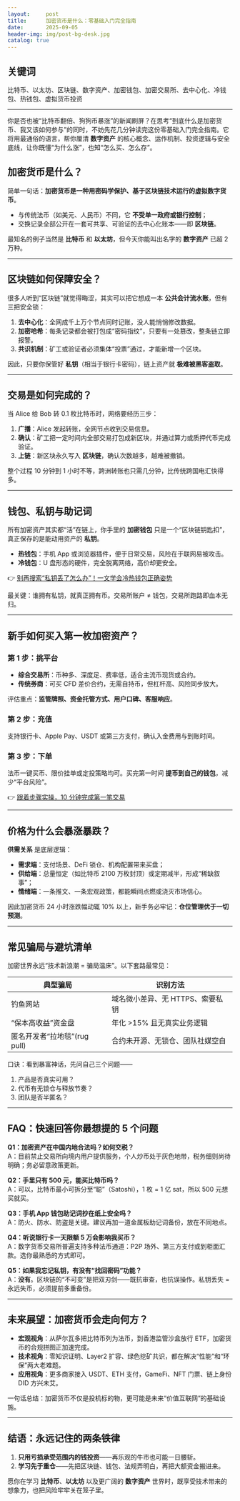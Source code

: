 ```yaml
---
layout:     post
title:      加密货币是什么：零基础入门完全指南
date:       2025-09-05
header-img: img/post-bg-desk.jpg
catalog: true
---
```


## 关键词  
比特币、以太坊、区块链、数字资产、加密钱包、加密交易所、去中心化、冷钱包、热钱包、虚拟货币投资

---

你是否也被“比特币翻倍、狗狗币暴涨”的新闻刷屏？在思考“到底什么是加密货币、我又该如何参与”的同时，不妨先花几分钟读完这份零基础入门完全指南。它将用最通俗的语言，帮你厘清 **数字资产** 的核心概念、运作机制、投资逻辑与安全底线，让你既懂“为什么涨”，也知“怎么买、怎么存”。

## 加密货币是什么？

简单一句话：**加密货币是一种用密码学保护、基于区块链技术运行的虚拟数字货币**。  
- 与传统法币（如美元、人民币）不同，它 **不受单一政府或银行控制**；  
- 交换记录全部公开在一套可共享、可验证的去中心化账本——即 **区块链**。  

最知名的例子当然是 **比特币** 和 **以太坊**，但今天你能叫出名字的 **数字资产** 已超 2 万种。

---

## 区块链如何保障安全？

很多人听到“区块链”就觉得晦涩，其实可以把它想成一本 **公共会计流水账**，但有三把安全锁：

1. **去中心化**：全网成千上万个节点同时记账，没人能悄悄修改数据。  
2. **加密哈希**：每条记录都会被打包成“密码指纹”，只要有一处篡改，整条链立即报警。  
3. **共识机制**：矿工或验证者必须集体“投票”通过，才能新增一个区块。  

因此，只要你保管好 **私钥**（相当于银行卡密码），链上资产就 **极难被黑客盗取**。

---

## 交易是如何完成的？

当 Alice 给 Bob 转 0.1 枚比特币时，网络要经历三步：

1. **广播**：Alice 发起转账，全网节点收到交易信息。  
2. **确认**：矿工把一定时间内全部交易打包成新区块，并通过算力或质押代币完成验证。  
3. **上链**：新区块永久写入 **区块链**，确认次数越多，越难被撤销。  

整个过程 10 分钟到 1 小时不等，跨洲转账也只需几分钟，比传统跨国电汇快得多。

---

## 钱包、私钥与助记词

所有加密资产其实都“活”在链上，你手里的 **加密钱包** 只是一个“区块链钥匙扣”，真正保存的是能动用资产的 **私钥**。  
- **热钱包**：手机 App 或浏览器插件，便于日常交易，风险在于联网易被攻击。  
- **冷钱包**：U 盘形态的硬件，完全脱离网络，高价却更安全。  

👉 [别再搜索“私钥丢了怎么办”！一文学会冷热钱包正确姿势](https://okxdog.com/)

最关键：谁拥有私钥，就真正拥有币。交易所账户 ≠ 钱包，交易所跑路即血本无归。

---

## 新手如何买入第一枚加密资产？

### 第 1 步：挑平台  
- **综合交易所**：币种多、深度足、费率低，适合主流币现货或合约。  
- **传统券商**：可买 CFD 差价合约，无需自持币，但杠杆高、风险同步放大。  

评估重点：**监管牌照、资金托管方式、用户口碑、客服响应**。  

### 第 2 步：充值  
支持银行卡、Apple Pay、USDT 或第三方支付，确认入金费用与到账时间。  

### 第 3 步：下单  
法币一键买币、限价挂单或定投策略均可。买完第一时间 **提币到自己的钱包**，减少“平台风险”。

👉 [跟着步骤实操，10 分钟完成第一笔交易](https://okxdog.com/)

---

## 价格为什么会暴涨暴跌？

**供需关系** 是底层逻辑：  
- **需求端**：支付场景、DeFi 锁仓、机构配置带来买盘；  
- **供给端**：总量恒定（如比特币 2100 万枚封顶）或定期减半，形成“稀缺叙事”；  
- **情绪端**：一条推文、一条宏观政策，都能瞬间点燃或浇灭市场信心。  

因此加密货币 24 小时涨跌幅动辄 10% 以上，新手务必牢记：**仓位管理优于一切预测**。

---

## 常见骗局与避坑清单

加密世界永远“技术新浪潮 = 骗局温床”。以下套路最常见：

| 典型骗局 | 识别方法 |
| --- | --- |
| 钓鱼网站 | 域名微小差异、无 HTTPS、索要私钥 |
| “保本高收益”资金盘 | 年化 >15% 且无真实业务逻辑 |
| 匿名开发者“拉地毯”(rug pull) | 合约未开源、无锁仓、团队社媒空白 |

口诀：看到暴富神话，先问自己三个问题——  
1. 产品是否真实可用？  
2. 代币有无锁仓与释放节奏？  
3. 团队是否半匿名？  

---

## FAQ：快速回答你最想提的 5 个问题

**Q1：加密资产在中国内地合法吗？如何交税？**  
A：目前禁止交易所向境内用户提供服务，个人炒币处于灰色地带，税务细则尚待明确；务必留意政策更新。

**Q2：手里只有 500 元，能买比特币吗？**  
A：可以，比特币最小可拆分至“聪”（Satoshi），1 枚 = 1 亿 sat，所以 500 元想买就买。

**Q3：手机 App 钱包助记词抄在纸上安全吗？**  
A：防火、防水、防盗是关键。建议再加一道金属板助记词备份，放在不同地点。

**Q4：听说银行卡一天限额 5 万会影响我买币？**  
A：数字货币交易所普遍支持多种法币通道：P2P 场外、第三方支付或到柜面汇款。选你最熟悉的方式即可。

**Q5：如果我忘记私钥，有没有“找回密码”功能？**  
A：**没有**。区块链的“不可变”是把双刃剑——既抗审查，也抗误操作。私钥丢失 = 永远失币，必须提前多重备份。

---

## 未来展望：加密货币会走向何方？

- **宏观视角**：从萨尔瓦多把比特币列为法币，到香港监管沙盒放行 ETF，加密货币的合规拼图正加速完成。  
- **技术视角**：零知识证明、Layer2 扩容、绿色挖矿共识，都在解决“性能”和“环保”两大老难题。  
- **应用视角**：更多商家接入 USDT、ETH 支付，GameFi、NFT 门票、链上身份 DID 方兴未艾。

一句话总结：加密货币不仅是投机标的物，更可能是未来“价值互联网”的基础设施。

---

## 结语：永远记住的两条铁律

1. **只用亏损承受范围内的钱投资**——再乐观的牛市也可能一日腰斩。  
2. **学习先于重仓**——先把区块链、钱包、法规弄明白，再把大额资金搬进来。  

愿你在学习 **比特币**、**以太坊** 以及更广阔的 **数字资产** 世界时，既享受技术带来的想象力，也把风险牢牢关在笼子里。